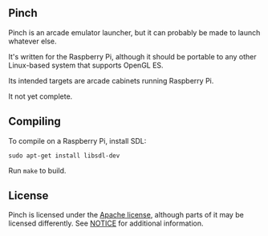 Pinch
-----

Pinch is an arcade emulator launcher, but it can probably be made
to launch whatever else.

It's written for the Raspberry Pi, although it should be portable
to any other Linux-based system that supports OpenGL ES.

Its intended targets are arcade cabinets running Raspberry Pi.

It not yet complete.

Compiling
---------

To compile on a Raspberry Pi, install SDL:

`sudo apt-get install libsdl-dev`

Run `make` to build.

License
-------

Pinch is licensed under the [Apache
license](http://www.apache.org/licenses/LICENSE-2.0), although parts
of it may be licensed differently. See [NOTICE](NOTICE) for
additional information.

